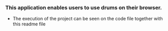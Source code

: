 ### This application enables users to use drums on their browser.
* The execution of the project can be seen on the code file together with this readme file